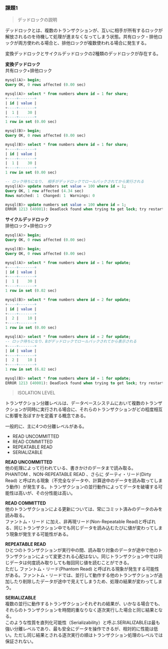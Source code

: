 ### 課題1

> デッドロックの説明

デッドロックとは、複数のトランザクションが、互いに相手が所有するロックが解放されるのを待機して処理が進まなくなってしまう状態。共有ロック・排他ロックが両方使われる場合と、排他ロックが複数使われる場合に発生する。

変換デッドロックとサイクルデッドロックの2種類のデッドロックが存在する。



**変換デッドロック**  
共有ロック+排他ロック

```sql
mysql(A)> begin;
Query OK, 0 rows affected (0.00 sec)

mysql(A)> select * from numbers where id = 1 for share;
+----+-------+
| id | value |
+----+-------+
|  1 |    30 |
+----+-------+
1 row in set (0.00 sec)

mysql(B)> begin;
Query OK, 0 rows affected (0.00 sec)

mysql(B)> select * from numbers where id = 1 for share;
+----+-------+
| id | value |
+----+-------+
|  1 |    30 |
+----+-------+
1 row in set (0.00 sec)

-- ロック待ちになり、 相手がデッドロックでロールバックされてから実行される
mysql(A)> update numbers set value = 100 where id = 1;
Query OK, 1 row affected (4.34 sec)
Rows matched: 1  Changed: 1  Warnings: 0

mysql(B)> update numbers set value = 100 where id = 1;
ERROR 1213 (40001): Deadlock found when trying to get lock; try restarting transaction
```


**サイクルデッドロック**  
排他ロック+排他ロック


```sql
mysql(A)> begin;
Query OK, 0 rows affected (0.00 sec)

mysql(B)> begin;
Query OK, 0 rows affected (0.00 sec)

mysql(A)> select * from numbers where id = 1 for update;
+----+-------+
| id | value |
+----+-------+
|  1 |    30 |
+----+-------+
1 row in set (0.02 sec)

mysql(B)> select * from numbers where id = 2 for update;
+----+-------+
| id | value |
+----+-------+
|  2 |    10 |
+----+-------+
1 row in set (0.00 sec)

mysql(A)> select * from numbers where id = 2 for update;
-- ロック待ちになり、Bがデッドロックでロールバックされてから表示される
+----+-------+
| id | value |
+----+-------+
|  2 |    10 |
+----+-------+
1 row in set (6.82 sec)

mysql(B)> select * from numbers where id = 1 for update;
ERROR 1213 (40001): Deadlock found when trying to get lock; try restarting transaction
```

> ISOLATION LEVEL

トランザクション分離レベルは、データベースシステムにおいて複数のトランザクションが同時に実行される場合に、それらのトランザクションがどの程度相互に影響を及ぼすかを定義する概念である。

一般的に、主に4つの分離レベルがある。
- READ UNCOMMITTED
- READ COMMITTED
- REPEATABLE READ
- SERIALIZABLE

**READ UNCOMMITTED**  
他の処理によって行われている、書きかけのデータまで読み取る。  
PHANTOM 、NON-REPEATABLE READ 、さらに ダーティ・リード(Dirty Read) と呼ばれる現象（不完全なデータや、計算途中のデータを読み取ってしまう動作）が発生する。トランザクションの並行動作によってデータを破壊する可能性は高いが、その分性能は高い。

**READ COMMITTED**  
他のトランザクションによる更新については、常にコミット済みのデータのみを読み取る。  
ファントム・リード に加え、非再現リード(Non-Repeatable Read)と呼ばれる、同じトランザクション中でも同じデータを読み込むたびに値が変わってしまう現象が発生する可能性がある。

**REPEATABLE READ**  
ひとつのトランザクションが実行中の間、読み取り対象のデータが途中で他のトランザクションによって変更される心配はない。同じトランザクション中では同じデータは何度読み取りしても毎回同じ値を読むことができる。  
ただし ファントム・リード(Phantom Read) と呼ばれる現象が発生する可能性がある。ファントム・リードでは、並行して動作する他のトランザクションが追加したり削除したデータが途中で見えてしまうため、処理の結果が変わってしまう。

**SERIALIZABLE**  
複数の並行に動作するトランザクションそれぞれの結果が、いかなる場合でも、それらのトランザクションを時間的重なりなく逐次実行した場合と同じ結果となる。  
このような性質を直列化可能性（Serializability）と呼ぶ.SERIALIZABLEは最も強い分離レベルであり、最も安全にデータを操作できるが、相対的に性能は低い。ただし同じ結果とされる逐次実行の順はトランザクション処理のレベルでは保証されない。

